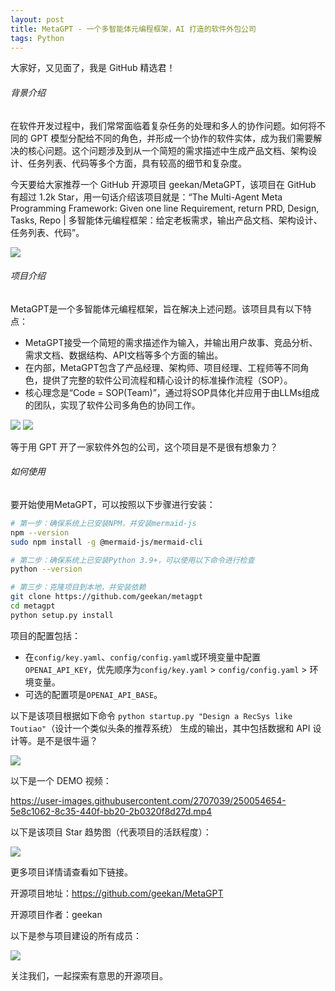 ```yaml
---
layout: post
title: MetaGPT - 一个多智能体元编程框架，AI 打造的软件外包公司
tags: Python
---
```


大家好，又见面了，我是 GitHub 精选君！

###### 背景介绍

在软件开发过程中，我们常常面临着复杂任务的处理和多人的协作问题。如何将不同的 GPT 模型分配给不同的角色，并形成一个协作的软件实体，成为我们需要解决的核心问题。这个问题涉及到从一个简短的需求描述中生成产品文档、架构设计、任务列表、代码等多个方面，具有较高的细节和复杂度。

今天要给大家推荐一个 GitHub 开源项目 geekan/MetaGPT，该项目在 GitHub 有超过 1.2k Star，用一句话介绍该项目就是：“The Multi-Agent Meta Programming Framework: Given one line Requirement, return PRD, Design, Tasks, Repo | 多智能体元编程框架：给定老板需求，输出产品文档、架构设计、任务列表、代码”。

![](https://raw.githubusercontent.com/geekan/MetaGPT/master/docs/resources/MetaGPT-logo.jpeg)

###### 项目介绍

MetaGPT是一个多智能体元编程框架，旨在解决上述问题。该项目具有以下特点：

- MetaGPT接受一个简短的需求描述作为输入，并输出用户故事、竞品分析、需求文档、数据结构、API文档等多个方面的输出。
- 在内部，MetaGPT包含了产品经理、架构师、项目经理、工程师等不同角色，提供了完整的软件公司流程和精心设计的标准操作流程（SOP）。
- 核心理念是“Code = SOP(Team)”，通过将SOP具体化并应用于由LLMs组成的团队，实现了软件公司多角色的协同工作。

![](https://raw.githubusercontent.com/geekan/MetaGPT/master/docs/resources/software_company_cd.jpeg)
![](https://raw.githubusercontent.com/geekan/MetaGPT/master/docs/resources/workspace/content_rec_sys/resources/data_api_design.png)

等于用 GPT 开了一家软件外包的公司，这个项目是不是很有想象力？

###### 如何使用

要开始使用MetaGPT，可以按照以下步骤进行安装：

```bash
# 第一步：确保系统上已安装NPM，并安装mermaid-js
npm --version
sudo npm install -g @mermaid-js/mermaid-cli

# 第二步：确保系统上已安装Python 3.9+，可以使用以下命令进行检查
python --version

# 第三步：克隆项目到本地，并安装依赖
git clone https://github.com/geekan/metagpt
cd metagpt
python setup.py install
```

项目的配置包括：
- 在`config/key.yaml`、`config/config.yaml`或环境变量中配置`OPENAI_API_KEY`，优先顺序为`config/key.yaml` > `config/config.yaml` > 环境变量。
- 可选的配置项是`OPENAI_API_BASE`。

以下是该项目根据如下命令 `python startup.py "Design a RecSys like Toutiao"`（设计一个类似头条的推荐系统） 生成的输出，其中包括数据和 API 设计等。是不是很牛逼？

![](https://github.com/geekan/MetaGPT/blob/main/docs/resources/workspace/content_rec_sys/resources/data_api_design.png?raw=true)

以下是一个 DEMO 视频：

https://user-images.githubusercontent.com/2707039/250054654-5e8c1062-8c35-440f-bb20-2b0320f8d27d.mp4

以下是该项目 Star 趋势图（代表项目的活跃程度）：

![](https://api.star-history.com/svg?repos=geekan/MetaGPT&type=Timeline)

更多项目详情请查看如下链接。

开源项目地址：https://github.com/geekan/MetaGPT 

开源项目作者：geekan

以下是参与项目建设的所有成员：

![](https://contrib.rocks/image?repo=geekan/MetaGPT)

关注我们，一起探索有意思的开源项目。

